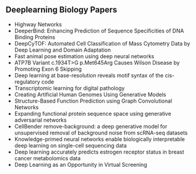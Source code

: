 <h2> Deeplearning Biology Papers </h2>

<ul>

     
          
             

 <li><a target="_blank" href="https://github.com/manjunath5496/Deeplearning-Biology-Papers/blob/master/dlb(1).pdf" style="text-decoration:none;">Highway Networks</a></li>

 <li><a target="_blank" href="https://github.com/manjunath5496/Deeplearning-Biology-Papers/blob/master/dlb(2).pdf" style="text-decoration:none;">DeeperBind: Enhancing Prediction of Sequence Specificities of DNA Binding Proteins</a></li>

<li><a target="_blank" href="https://github.com/manjunath5496/Deeplearning-Biology-Papers/blob/master/dlb(3).pdf" style="text-decoration:none;">DeepCyTOF: Automated Cell Classification of Mass Cytometry Data by Deep Learning and Domain Adaptation</a></li>
 <li><a target="_blank" href="https://github.com/manjunath5496/Deeplearning-Biology-Papers/blob/master/dlb(4).pdf" style="text-decoration:none;">Fast animal pose estimation using deep neural networks</a></li>                              
<li><a target="_blank" href="https://github.com/manjunath5496/Deeplearning-Biology-Papers/blob/master/dlb(5).pdf" style="text-decoration:none;">ATP7B Variant c.1934T>G p.Met645Arg Causes Wilson Disease by Promoting Exon 6 Skipping</a></li>
<li><a target="_blank" href="https://github.com/manjunath5496/Deeplearning-Biology-Papers/blob/master/dlb(6).pdf" style="text-decoration:none;">Deep learning at base-resolution reveals motif syntax of the cis-regulatory code</a></li>
 <li><a target="_blank" href="https://github.com/manjunath5496/Deeplearning-Biology-Papers/blob/master/dlb(7).pdf" style="text-decoration:none;">Transcriptomic learning for digital pathology</a></li>

 <li><a target="_blank" href="https://github.com/manjunath5496/Deeplearning-Biology-Papers/blob/master/dlb(8).pdf" style="text-decoration:none;"> Creating Artificial Human Genomes Using Generative Models</a></li>
   <li><a target="_blank" href="https://github.com/manjunath5496/Deeplearning-Biology-Papers/blob/master/dlb(9).pdf" style="text-decoration:none;">Structure-Based Function Prediction using Graph Convolutional Networks</a></li>
  
   
 <li><a target="_blank" href="https://github.com/manjunath5496/Deeplearning-Biology-Papers/blob/master/dlb(10).pdf" style="text-decoration:none;">Expanding functional protein sequence space using generative adversarial networks</a></li>                              
<li><a target="_blank" href="https://github.com/manjunath5496/Deeplearning-Biology-Papers/blob/master/dlb(11).pdf" style="text-decoration:none;">CellBender remove-background: a deep generative model for unsupervised removal of background noise from scRNA-seq datasets</a></li>
<li><a target="_blank" href="https://github.com/manjunath5496/Deeplearning-Biology-Papers/blob/master/dlb(12).pdf" style="text-decoration:none;">Knowledge-primed neural networks enable biologically interpretable deep learning on single-cell sequencing data</a></li>
<li><a target="_blank" href="https://github.com/manjunath5496/Deeplearning-Biology-Papers/blob/master/dlb(13).pdf" style="text-decoration:none;">Deep learning accurately predicts estrogen receptor status in breast cancer metabolomics data</a></li>

<li><a target="_blank" href="https://github.com/manjunath5496/Deeplearning-Biology-Papers/blob/master/dlb(14).pdf" style="text-decoration:none;">Deep Learning as an Opportunity in Virtual Screening</a></li>
                              
</ul>
